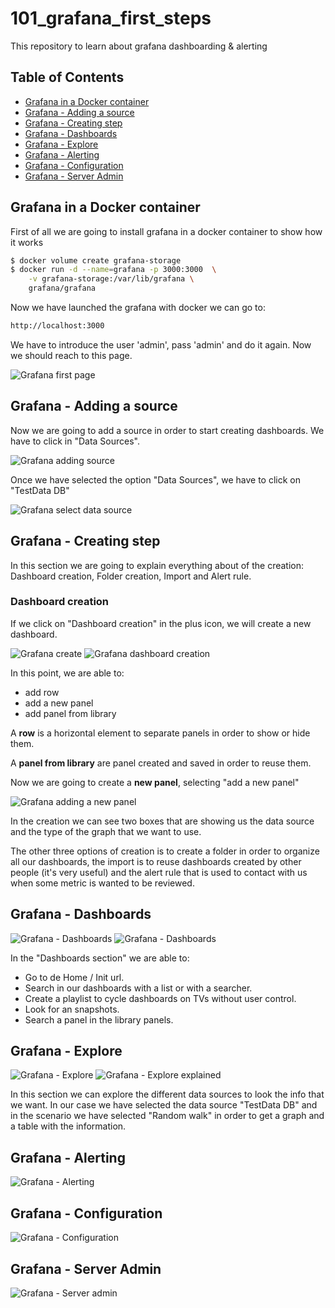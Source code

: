 # 101_grafana_first_steps
This repository to learn about grafana dashboarding &amp; alerting

## Table of Contents
* [Grafana in a Docker container](#grafana-in-a-docker-contanier)
* [Grafana - Adding a source](#grafana---adding-a-source)
* [Grafana - Creating step](#grafana---creating-step)
* [Grafana - Dashboards](#grafana---dashboards)
* [Grafana - Explore](#grafana---explore)
* [Grafana - Alerting](#grafana---alerting)
* [Grafana - Configuration](#grafana---configuration)
* [Grafana - Server Admin](#grafana---server-admin)


## Grafana in a Docker container
First of all we are going to install grafana in a docker container to show how it works

```sh
$ docker volume create grafana-storage
$ docker run -d --name=grafana -p 3000:3000  \
    -v grafana-storage:/var/lib/grafana \
    grafana/grafana
```

Now we have launched the grafana with docker we can go to:
```sh
http://localhost:3000
```

We have to introduce the user 'admin', pass 'admin' and do it again. Now we should reach to this page.

![Grafana first page](img/grafana_first_page.png)


## Grafana - Adding a source

Now we are going to add a source in order to start creating dashboards. We have to click in "Data Sources".

![Grafana adding source](img/grafana_adding_source.png)


Once we have selected the option "Data Sources", we have to click on "TestData DB"

![Grafana select data source](img/grafana_select_data_source.png)


## Grafana - Creating step

In this section we are going to explain everything about of the creation: Dashboard creation, Folder creation, Import and Alert rule.

### Dashboard creation

If we click on "Dashboard creation" in the plus icon, we will create a new dashboard.

![Grafana create](img/grafana_creating.png)
![Grafana dashboard creation](img/grafana_dashboard_creation.png)

In this point, we are able to:
* add row
* add a new panel
* add panel from library

A **row** is a horizontal element to separate panels in order to show or hide them.

A **panel from library** are panel created and saved in order to reuse them.

Now we are going to create a **new panel**, selecting "add a new panel"

![Grafana adding a new panel](img/grafana_new_panel.png)

In the creation we can see two boxes that are showing us the data source and the type of the graph that we want to use.

The other three options of creation is to create a folder in order to organize all our dashboards, the import is to reuse dashboards created by other people (it's very useful) and the alert rule that is used to contact with us when some metric is wanted to be reviewed.

## Grafana - Dashboards
![Grafana - Dashboards](img/grafana_dashboard_section.png)
![Grafana - Dashboards](img/grafana_dashboard_section_explained.png)

In the "Dashboards section" we are able to:
* Go to de Home / Init url. 
* Search in our dashboards with a list or with a searcher.
* Create a playlist to cycle dashboards on TVs without user control.
* Look for an snapshots.
* Search a panel in the library panels.


## Grafana - Explore
![Grafana - Explore](img/grafana_explore_section.png)
![Grafana - Explore explained](img/grafana_explore_section_explained.png)

In this section we can explore the different data sources to look the info that we want. In our case we have selected the data source "TestData DB" and in the scenario we have selected "Random walk" in order to get a graph and a table with the information.

## Grafana - Alerting
![Grafana - Alerting](img/grafana_alert_section.png)

## Grafana - Configuration
![Grafana - Configuration](img/grafana_config_section.png)

## Grafana - Server Admin
![Grafana - Server admin](img/grafana_admin_section.png)